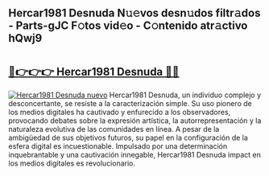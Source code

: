 ## Hercar1981 Desnuda N𝚞𝚎vos desn𝚞dos filtr𝚊dos - Parts-gJC F𝚘tos vid𝚎o - C𝚘ntenido atr𝚊ctivo hQwj9

# <h2><a href="http://mbd4zl.tromn.icu/?c=Hercar1981+Desnuda">🔗👉👉👉 Hercar1981 Desnuda 🔗🔗</a></h2>

[![Hercar1981 Desnuda nuevo](https://i.imgur.com/pEAQMta.gif)](http://mbd4zl.tromn.icu/?c=Hercar1981+Desnuda)
Hercar1981 Desnuda, un individuo complejo y desconcertante, se resiste a la caracterización simple. Su uso pionero de los medios digitales ha cautivado y enfurecido a los observadores, provocando debates sobre la expresión artística, la autorrepresentación y la naturaleza evolutiva de las comunidades en línea. A pesar de la ambigüedad de sus objetivos futuros, su papel en la configuración de la esfera digital es incuestionable. Impulsado por una determinación inquebrantable y una cautivación innegable, Hercar1981 Desnuda impact en los medios digitales es revolucionario.

